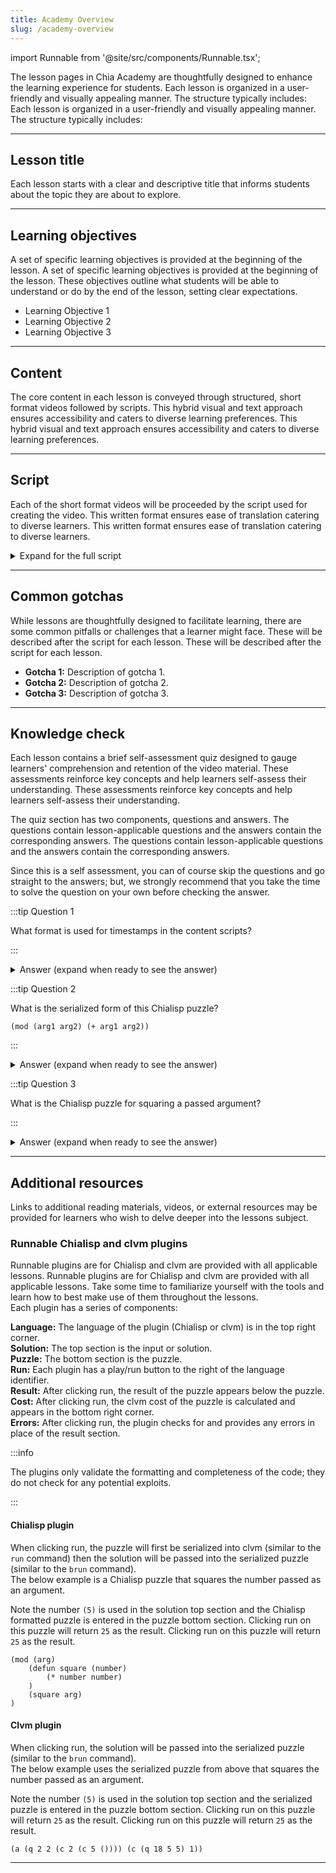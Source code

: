 ```yaml
---
title: Academy Overview
slug: /academy-overview
---
```


import Runnable from '@site/src/components/Runnable.tsx';

The lesson pages in Chia Academy are thoughtfully designed to enhance the learning experience for students. Each lesson is organized in a user-friendly and visually appealing manner. The structure typically includes: Each lesson is organized in a user-friendly and visually appealing manner. The structure typically includes:

---

## Lesson title

Each lesson starts with a clear and descriptive title that informs students about the topic they are about to explore.

---

## Learning objectives

A set of specific learning objectives is provided at the beginning of the lesson. A set of specific learning objectives is provided at the beginning of the lesson. These objectives outline what students will be able to understand or do by the end of the lesson, setting clear expectations.

- Learning Objective 1
- Learning Objective 2
- Learning Objective 3

---

## Content

The core content in each lesson is conveyed through structured, short format videos followed by scripts. This hybrid visual and text approach ensures accessibility and caters to diverse learning preferences. This hybrid visual and text approach ensures accessibility and caters to diverse learning preferences.

---

## Script

Each of the short format videos will be proceeded by the script used for creating the video. This written format ensures ease of translation catering to diverse learners. This written format ensures ease of translation catering to diverse learners.

<details>

<summary> Expand for the full script </summary>

00:00  
This is an example of how the scripts will be provided including timestamps.

00:20  
The timestamps are provided in set intervals and are formatted as `minutes:seconds` (`MM:SS`).

</details>

---

## Common gotchas

While lessons are thoughtfully designed to facilitate learning, there are some common pitfalls or challenges that a learner might face. These will be described after the script for each lesson. These will be described after the script for each lesson.

- **Gotcha 1:** Description of gotcha 1.
- **Gotcha 2:** Description of gotcha 2.
- **Gotcha 3:** Description of gotcha 3.

---

## Knowledge check

Each lesson contains a brief self-assessment quiz designed to gauge learners' comprehension and retention of the video material. These assessments reinforce key concepts and help learners self-assess their understanding. These assessments reinforce key concepts and help learners self-assess their understanding.

The quiz section has two components, questions and answers. The questions contain lesson-applicable questions and the answers contain the corresponding answers. The questions contain lesson-applicable questions and the answers contain the corresponding answers.

Since this is a self assessment, you can of course skip the questions and go straight to the answers; but, we strongly recommend that you take the time to solve the question on your own before checking the answer.

:::tip Question 1

What format is used for timestamps in the content scripts?

:::

<details>

<summary> Answer (expand when ready to see the answer)  </summary>

`MM:SS` or `minutes:seconds`

</details>

:::tip Question 2

What is the serialized form of this Chialisp puzzle?

```chialisp
(mod (arg1 arg2) (+ arg1 arg2))
```

:::

<details>

<summary> Answer (expand when ready to see the answer)  </summary>

```chialisp
(+ 2 5)
```

</details>

:::tip Question 3

What is the Chialisp puzzle for squaring a passed argument?

:::

<details>

<summary> Answer (expand when ready to see the answer) </summary>

```chialisp
(mod (arg)
    (defun square (number)
        (* number number)
    )
    (square arg)
)
```

</details>

---

## Additional resources

Links to additional reading materials, videos, or external resources may be provided for learners who wish to delve deeper into the lessons subject.

### Runnable Chialisp and clvm plugins

Runnable plugins are for Chialisp and clvm are provided with all applicable lessons. Runnable plugins are for Chialisp and clvm are provided with all applicable lessons. Take some time to familiarize yourself with the tools and learn how to best make use of them throughout the lessons.  
Each plugin has a series of components:

**Language:** The language of the plugin (Chialisp or clvm) is in the top right corner.  
**Solution:** The top section is the input or solution.  
**Puzzle:** The bottom section is the puzzle.  
**Run:** Each plugin has a play/run button to the right of the language identifier.  
**Result:** After clicking run, the result of the puzzle appears below the puzzle.  
**Cost:** After clicking run, the clvm cost of the puzzle is calculated and appears in the bottom right corner.  
**Errors:** After clicking run, the plugin checks for and provides any errors in place of the result section.

:::info

The plugins only validate the formatting and completeness of the code; they do not check for any potential exploits.

:::

#### Chialisp plugin

When clicking run, the puzzle will first be serialized into clvm (similar to the `run` command) then the solution will be passed into the serialized puzzle (similar to the `brun` command).  
The below example is a Chialisp puzzle that squares the number passed as an argument.

Note the number `(5)` is used in the solution top section and the Chialisp formatted puzzle is entered in the puzzle bottom section. Clicking run on this puzzle will return `25` as the result. Clicking run on this puzzle will return `25` as the result.

<Runnable flavor='chialisp' input='(5)'>

```chialisp
(mod (arg)
    (defun square (number)
        (* number number)
    )
    (square arg)
)
```

</Runnable>

#### Clvm plugin

When clicking run, the solution will be passed into the serialized puzzle (similar to the `brun` command).  
The below example uses the serialized puzzle from above that squares the number passed as an argument.

Note the number `(5)` is used in the solution top section and the serialized puzzle is entered in the puzzle bottom section. Clicking run on this puzzle will return `25` as the result. Clicking run on this puzzle will return `25` as the result.

<Runnable flavor='clvm' input='(5)'>

```chialisp
(a (q 2 2 (c 2 (c 5 ()))) (c (q 18 5 5) 1))
```

</Runnable>

---
